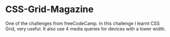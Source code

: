 # CSS-Grid-Magazine
One of the challenges from freeCodeCamp. In this challenge I learnt CSS Grid, very useful. It also use 4 media queries for devices with a lower width.
